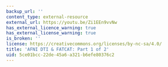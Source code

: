 ```yaml
---
backup_url: ''
content_type: external-resource
external_url: https://youtu.be/Zi1EEn9vvNw
has_external_licence_warning: true
has_external_license_warning: true
is_broken: ''
license: https://creativecommons.org/licenses/by-nc-sa/4.0/
title: 'AFNI DTI & FATCAT: Part 1 of 2'
uid: 5ce01bcc-22de-45a6-a321-b6efe80376c2
---
```


